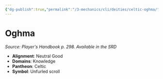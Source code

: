 ```yaml
---
{"dg-publish":true,"permalink":"/3-mechanics/cli/deities/celtic-oghma/","tags":["ttrpg-cli/compendium/src/5e/phb","ttrpg-cli/deity/celtic","ttrpg-cli/domain/knowledge"],"noteIcon":""}
---
```


# Oghma
*Source: Player's Handbook p. 298. Available in the <span title='Systems Reference Document (5.1)'>SRD</span>* 

- **Alignment**: Neutral Good
- **Domains**: Knowledge
- **Pantheon**: Celtic
- **Symbol**: Unfurled scroll